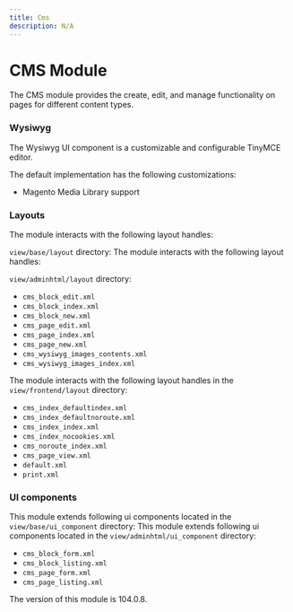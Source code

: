 ```yaml
---
title: Cms
description: N/A
---
```


# CMS Module

The CMS module provides the create, edit, and manage functionality on pages for different content types.

### Wysiwyg

The Wysiwyg UI component is a customizable and configurable TinyMCE editor.

The default implementation has the following customizations:

* Magento Media Library support

### Layouts

The module interacts with the following layout handles:

`view/base/layout` directory:
The module interacts with the following layout handles:

`view/adminhtml/layout` directory:

 * `cms_block_edit.xml`
 * `cms_block_index.xml`
 * `cms_block_new.xml`
 * `cms_page_edit.xml`
 * `cms_page_index.xml`
 * `cms_page_new.xml`
 * `cms_wysiwyg_images_contents.xml`
 * `cms_wysiwyg_images_index.xml`

The module interacts with the following layout handles in the `view/frontend/layout` directory:

 * `cms_index_defaultindex.xml`
 * `cms_index_defaultnoroute.xml`
 * `cms_index_index.xml`
 * `cms_index_nocookies.xml`
 * `cms_noroute_index.xml`
 * `cms_page_view.xml`
 * `default.xml`
 * `print.xml`

### UI components

This module extends following ui components located in the `view/base/ui_component` directory:
This module extends following ui components located in the `view/adminhtml/ui_component` directory:

 * `cms_block_form.xml`
 * `cms_block_listing.xml`
 * `cms_page_form.xml`
 * `cms_page_listing.xml`

<InlineAlert slots="text" />
The version of this module is 104.0.8.
